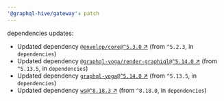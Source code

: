 ```yaml
---
'@graphql-hive/gateway': patch
---
```


dependencies updates: 

- Updated dependency [`@envelop/core@^5.3.0` ↗︎](https://www.npmjs.com/package/@envelop/core/v/5.3.0) (from `^5.2.3`, in `dependencies`)
- Updated dependency [`@graphql-yoga/render-graphiql@^5.14.0` ↗︎](https://www.npmjs.com/package/@graphql-yoga/render-graphiql/v/5.14.0) (from `^5.13.5`, in `dependencies`)
- Updated dependency [`graphql-yoga@^5.14.0` ↗︎](https://www.npmjs.com/package/graphql-yoga/v/5.14.0) (from `^5.13.5`, in `dependencies`)
- Updated dependency [`ws@^8.18.3` ↗︎](https://www.npmjs.com/package/ws/v/8.18.3) (from `^8.18.0`, in `dependencies`)
